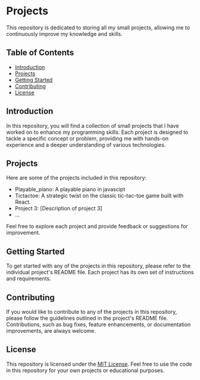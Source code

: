 # Projects

This repository is dedicated to storing all my small projects, allowing me to continuously improve my knowledge and skills.

## Table of Contents

- [Introduction](#introduction)
- [Projects](#projects)
- [Getting Started](#getting-started)
- [Contributing](#contributing)
- [License](#license)

## Introduction

In this repository, you will find a collection of small projects that I have worked on to enhance my programming skills. Each project is designed to tackle a specific concept or problem, providing me with hands-on experience and a deeper understanding of various technologies.

## Projects

Here are some of the projects included in this repository:

- Playable_piano: A playable piano in javascipt
- Tictactoe: A strategic twist on the classic tic-tac-toe game built with React.
- Project 3: [Description of project 3]
- ...

Feel free to explore each project and provide feedback or suggestions for improvement.

## Getting Started

To get started with any of the projects in this repository, please refer to the individual project's README file. Each project has its own set of instructions and requirements.

## Contributing

If you would like to contribute to any of the projects in this repository, please follow the guidelines outlined in the project's README file. Contributions, such as bug fixes, feature enhancements, or documentation improvements, are always welcome.

## License

This repository is licensed under the [MIT License](LICENSE). Feel free to use the code in this repository for your own projects or educational purposes.
